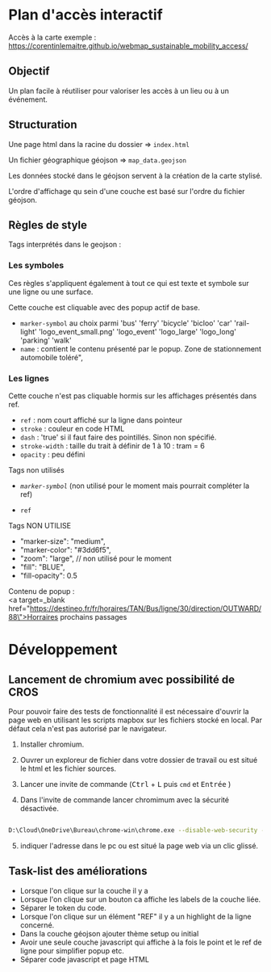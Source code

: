 # Plan d'accès interactif

Accès à la carte exemple : https://corentinlemaitre.github.io/webmap_sustainable_mobility_access/

## Objectif

Un plan facile à réutiliser pour valoriser les accès à un lieu ou à un événement.

## Structuration 

Une page html dans la racine du dossier => `index.html` 

Un fichier géographique géojson => `map_data.geojson`

Les données stocké dans le géojson servent à la création de la carte stylisé.

L'ordre d'affichage qu sein d'une couche est basé sur l'ordre du fichier géojson.



## Règles de style 

Tags interprétés dans le geojson : 

### Les symboles

Ces règles s'appliquent également à tout ce qui est texte et symbole sur une ligne ou une surface. 

Cette couche est cliquable avec des popup actif de base.

- ``marker-symbol``  au choix parmi 'bus' 'ferry' 'bicycle'  'bicloo'  'car'  'rail-light'  'logo_event_small.png'  'logo_event'  'logo_large'  'logo_long'  'parking'  'walk' 
- ``name`` : contient le contenu présenté par le popup. Zone de stationnement automobile toléré</strong>",

### Les lignes 

Cette couche n'est pas cliquable hormis sur les affichages présentés dans ref. 

- ``ref`` : nom court affiché sur la ligne dans pointeur
- `stroke` : couleur en code HTML
- ``dash`` : 'true' si il faut faire des pointillés. Sinon non spécifié.
- ``stroke-width`` : taille du trait à définir de 1 à 10 : tram = 6
- ``opacity`` : peu défini

Tags non utilisés

- *``marker-symbol``* (non utilisé pour le moment mais pourrait compléter la ref)





 - `ref` 

Tags NON UTILISE 
- "marker-size": "medium",
 - "marker-color": "#3dd6f5",
 - "zoom": "large", // non utilisé pour le moment
 - "fill": "BLUE",
 - "fill-opacity": 0.5

Contenu de popup : 
<br><a target=_blank href=\"https://destineo.fr/fr/horaires/TAN/Bus/ligne/30/direction/OUTWARD/88\">Horraires prochains passages</a>


# Développement 

## Lancement de chromium avec possibilité de CROS 

Pour pouvoir faire des tests de fonctionnalité il est nécessaire d'ouvrir la page web en utilisant les scripts mapbox sur les fichiers stocké en local. Par défaut cela n'est pas autorisé par le navigateur. 

1. Installer chromium.

2. Ouvrer un exploreur de fichier dans votre dossier de travail ou est situé le html et les fichier sources.

3. Lancer une invite de commande (<kbd>Ctrl</kbd> + <kbd>L</kbd> puis  `cmd`  et <kbd>Entrée</kbd> ) 

4. Dans l'invite de commande lancer chromimum avec la sécurité désactivée.

  ```bash
  
  D:\Cloud\OneDrive\Bureau\chrome-win\chrome.exe --disable-web-security --user-data-dir=./
  ```

5. indiquer l'adresse dans le pc ou est situé la page web via un clic glissé.



## Task-list des améliorations

- Lorsque l'on clique sur la couche il y a 
- Lorsque l'on clique sur un bouton ca affiche les labels de la couche liée. 
- Séparer le token du code. 
- Lorsque l'on clique sur un élément "REF" il y a un highlight de la ligne concerné.
- Dans la couche géojson ajouter thème setup ou initial
- Avoir une seule couche javascript qui affiche à la fois le point et le ref de ligne pour simplifier popup etc.
- Séparer code javascript et page HTML 
